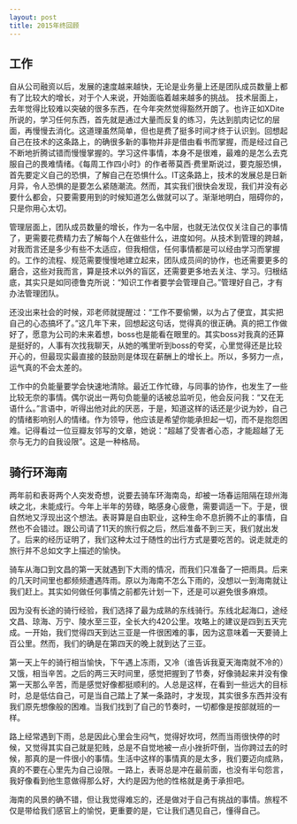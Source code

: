 ```yaml
---
layout: post
title: 2015年终回顾
---
```


##  工作
  自从公司融资以后，发展的速度越来越快，无论是业务量上还是团队成员数量上都有了比较大的增长，对于个人来说，开始面临着越来越多的挑战。
  技术层面上，去年觉得比较难以突破的很多东西，在今年突然觉得豁然开朗了。也许正如XDite所说的，学习任何东西，首先就是通过大量而反复的练习，先达到肌肉记忆的层面，再慢慢去消化。这道理虽然简单，但也是费了挺多时间才终于认识到。回想起自己在技术的这条路上，的确很多新的事物并非是借由看书而掌握，而是经过自己不断地折腾试错而慢慢掌握的。学习这件事情，本身不是很难，最难的是怎么去克服自己的畏难情绪。《每周工作四小时》的作者蒂莫西·费里斯说过，要克服恐惧，首先要定义自己的恐惧，了解自己在恐惧什么。IT这条路上，技术的发展总是日新月异，令人恐惧的是要怎么紧随潮流。然而，其实我们很快会发现，我们并没有必要什么都会，只要需要用到的时候知道怎么做就可以了。渐渐地明白，阻碍你的，只是你用心太切。 
  
  管理层面上，团队成员数量的增长，作为一名中层，也就无法仅仅关注自己的事情了，更需要花费精力去了解每个人在做些什么，进度如何。从技术到管理的跨越，对我而言还是多少有些不太适应，但我相信，任何事情都是可以经由学习而掌握的。工作的流程、规范需要慢慢地建立起来，团队成员间的协作，也还需要更多的磨合，这些对我而言，算是技术以外的盲区，还需要更多地去关注、学习。归根结底，其实只是如同德鲁克所说：“知识工作者要学会管理自己。”管理好自己，才有办法管理团队。
  
  还没出来社会的时候，邓老师就提醒过：“工作不要偷懒，以为占了便宜，其实把自己的心态搞坏了。”这几年下来，回想起这句话，觉得真的很正确。真的把工作做好了，愿意为公司的未来着想，boss也是能看在眼里的。其实boss对我真的还算是挺好的，人事有次找我聊天，从她的嘴里听到boss的夸奖，心里觉得还是比较开心的，但最现实最直接的鼓励则是体现在薪酬上的增长上。所以，多努力一点，运气真的不会太差的。
  
  工作中的负能量要学会快速地清除。最近工作忙碌，与同事的协作，也发生了一些比较无奈的事情。偶尔说出一两句负能量的话被总监听见，他会反问我：“又在无语什么。”言语中，听得出他对此的厌恶，于是，知道这样的话还是少说为妙，自己的情绪影响别人的情绪。作为领导，他应该是希望你能承担起一切，而不是抱怨困难。记得看过一位豆瓣友邻写的文章，她说：“超越了受害者心态，才能超越了无奈与无力的自我设限”。这是一种格局。

##  骑行环海南
  两年前和表哥两个人突发奇想，说要去骑车环海南岛，却被一场春运阻隔在琼州海峡之北，未能成行。今年上半年的劳碌，略感身心疲惫，需要调适一下。于是，很自然地又浮现出这个想法。表哥算是自由职业，这种生命不息折腾不止的事情，自然也不会错过。跟公司请了11天的旅行假之后，然后准备不到三天，我们就出发了。后来的经历证明了，我们这种太过于随性的出行方式是要吃苦的。说走就走的旅行并不总如文字上描述的愉快。
  
  骑车从海口到文昌的第一天就遇到下大雨的情况，而我们只准备了一把雨具。后来的几天时间里也都频频遭遇阵雨。原以为海南不怎么下雨的，没想以一到海南就让我们赶上。其实如何做任何事情之前都先计划一下，还是可以避免很多麻烦。
  
  因为没有长途的骑行经验，我们选择了最为成熟的东线骑行。东线北起海口，途经文昌、琼海、万宁、陵水至三亚，全长大约420公里。攻略上的建议是四到五天完成。一开始，我们觉得四天到达三亚是一件很困难的事，因为这意味着一天要骑上百公里。然而，我们的确是在第四天的晚上就到达了三亚。
  
  第一天上午的骑行相当愉快，下午遇上冻雨，又冷（谁告诉我夏天海南就不冷的）又饿，相当辛苦。之后的两三天时间里，感觉把握到了节奏，好像骑起来并没有像第一天那么辛苦，而是感觉好像都挺顺利的。人总是这样，在看到一些远大的目标时，总是低估自己，可是当自己踏上了某一条路时，才发现，其实很多东西并没有我们原先想像般的困难。当我们找到了自己的节奏时，一切都像是按部就班的一样。
  
  路上经常遇到下雨，总是因此心里会生闷气，觉得好坎坷，然而当雨很快停的时候，又觉得其实自己就是犯贱，总是不自觉地被一点小挫折吓倒，当你跨过去的时候，那真的是一件很小的事情。生活中这样的事情真的是太多，我们要迈向成熟，真的不要在心里先为自己设限。一路上，表哥总是冲在最前面，也没有半句怨言，我好像看到他生意做得那么好，大约是因为他的性格就是勇于承担吧。
  
  海南的风景的确不错，但让我觉得难忘的，还是做对于自己有挑战的事情。旅程不仅是带给我们感官上的愉悦，更重要的是，它让我们遇见自己，懂得自己。
  
  
  
